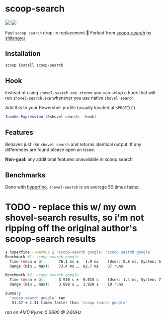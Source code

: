 # scoop-search

[![](https://goreportcard.com/badge/github.com/shilangyu/scoop-search)](https://goreportcard.com/report/github.com/shilangyu/scoop-search)
[![](https://github.com/shilangyu/scoop-search/workflows/ci/badge.svg)](https://github.com/shilangyu/scoop-search/actions)

Fast `scoop search` drop-in replacement 🚀
Forked from [scoop-search](https://github.com/shilangyu/scoop-search) by [shilangyu](https://github.com/shilangyu)

## Installation

```sh
scoop install scoop-search
```

## Hook

Instead of using `shovel-search.exe <term>` you can setup a hook that will run `shovel-search.exe` whenever you use native `shovel search`

Add this to your Powershell profile (usually located at `$PROFILE`)

```ps1
Invoke-Expression (&shovel-search --hook)
```

## Features

Behaves just like `shovel search` and returns identical output. If any differences are found please open an issue.

**Non-goal**: any additional features unavailable in scoop search

## Benchmarks

Done with [hyperfine](https://github.com/sharkdp/hyperfine). `shovel-search` is on average 50 times faster.

# TODO - replace this w/ my own shovel-search results, so i'm not ripping off the original author's scoop-search results
```sh
❯ hyperfine --warmup 1 'scoop-search google' 'scoop search google'
Benchmark #1: scoop-search google
  Time (mean ± σ):      76.1 ms ±   1.9 ms    [User: 0.8 ms, System: 5.8 ms]
  Range (min … max):    73.4 ms …  82.7 ms    37 runs

Benchmark #2: scoop search google
  Time (mean ± σ):      3.910 s ±  0.015 s    [User: 1.4 ms, System: 7.9 ms]
  Range (min … max):    3.888 s …  3.928 s    10 runs

Summary
  'scoop-search google' ran
   51.37 ± 1.31 times faster than 'scoop search google'
```

_ran on AMD Ryzen 5 3600 @ 3.6GHz_
